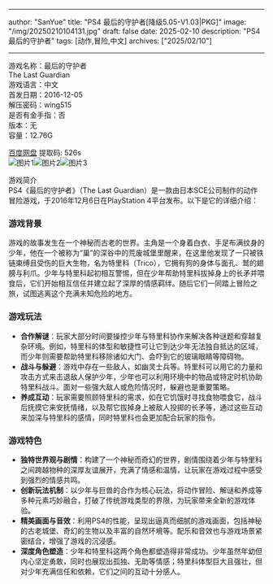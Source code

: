 
---
author: "SanYue"
title: "PS4 最后的守护者[降级5.05-V1.03|PKG]"
image: "/img/20250210104131.jpg"
draft: false
date: 2025-02-10
description: "PS4 最后的守护者"
tags: [动作,冒险,中文]
archives: ["2025/02/10"]

---

游戏名称：最后的守护者   
The Last Guardian    
游戏语言：中文  
首发日期：2016-12-05  
解压密码：wing515  
是否有金手指：否  
版本：无   
容量：12.76G

[百度网盘](https://pan.baidu.com/s/1yA3TdjZ4BD9TcJaMB-q9jQ) 提取码: 526s  
![图片1](/img/42208b.jpg)![图片2](/img/280473.jpg)![图片3](/img/ac523f.jpg)  

游戏简介  
PS4《最后的守护者》（The Last Guardian）是一款由日本SCE公司制作的动作冒险游戏，于2016年12月6日在PlayStation 4平台发布。以下是它的详细介绍：

### 游戏背景
游戏的故事发生在一个神秘而古老的世界。主角是一个身着白衣、手足布满纹身的少年，他在一个被称为“巢”的深谷中的荒废城堡里醒来，在这里他发现了一只被铁链束缚且受伤的巨大生物，名为特里科（Trico），它拥有狗的身体与面孔、鹫的翅膀与利爪。少年与特里科起初相互警惕，但在少年帮助特里科拔掉身上的长矛并喂食后，它们开始相互信任并建立起了深厚的情感羁绊。随后它们一同踏上冒险之旅，试图逃离这个充满未知危险的地方。

### 游戏玩法
- **合作解谜**：玩家大部分时间要操控少年与特里科协作来解决各种谜题和穿越复杂环境。例如，特里科的体型和敏捷性可让它到达少年无法独自抵达的区域，而少年则需要帮助特里科移除诸如大门、会吓到它的玻璃眼睛等障碍物。
- **战斗与躲避**：游戏中存在一些敌人，如幽灵士兵等。特里科可以用它的力量和攻击方式来击退敌人保护少年，少年也可以利用环境中的物品或特定时机协助特里科战斗。面对一些强大敌人或危险情况时，躲避也是重要策略。
- **养成互动**：玩家需要照顾特里科的需求，如在它饥饿时寻找食物喂食它，战斗后抚摸它来安抚情绪，以及帮它拔掉身上被敌人投掷的长矛等，通过这些互动来加深与特里科的感情，同时特里科也会更加配合玩家的指令。

### 游戏特色
- **独特世界观与剧情**：构建了一个神秘而奇幻的世界，剧情围绕着少年与特里科之间跨越物种的深厚友谊展开，充满了情感和温情，让玩家在游戏过程中感受到强烈的情感共鸣。
- **创新玩法机制**：以少年与巨兽的合作为核心玩法，将动作冒险、解谜和养成等多种元素巧妙融合，打破了传统游戏类型的界限，为玩家带来全新的游戏体验。
- **精美画面与音效**：利用PS4的性能，呈现出逼真而细腻的游戏画面，包括神秘的古老城堡、奇幻的生物以及丰富的自然环境等。配乐和音效也与游戏场景紧密结合，增强了游戏的沉浸感。
- **深度角色塑造**：少年和特里科这两个角色都塑造得非常成功。少年虽然年幼但内心坚定勇敢，同时也展现出孤独、无助等情感；特里科体型巨大且强壮，但对少年充满信任和依赖，它们之间的互动十分感人。
